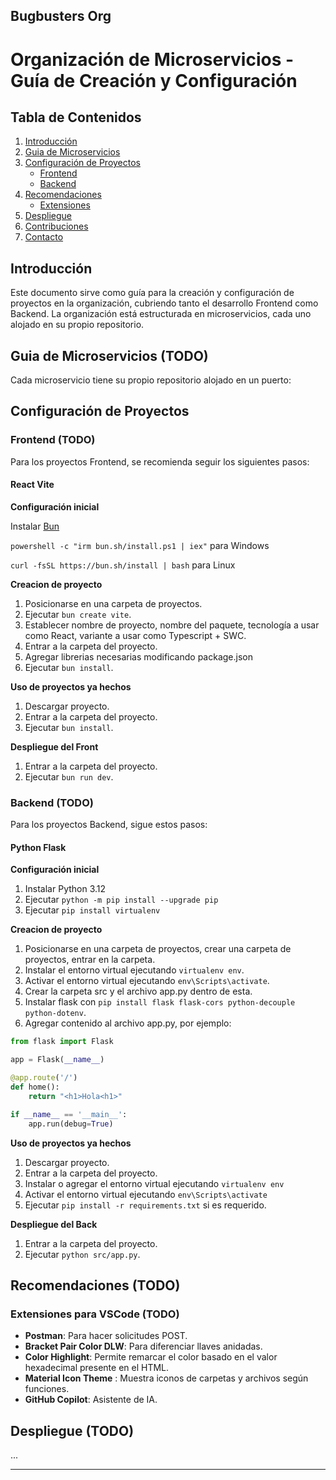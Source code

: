 ## Bugbusters Org

# Organización de Microservicios - Guía de Creación y Configuración

## Tabla de Contenidos
1. [Introducción](#introducción)
2. [Guia de Microservicios](#guia-de-microservicios)
3. [Configuración de Proyectos](#configuración-de-proyectos)
   - [Frontend](#frontend)
   - [Backend](#backend)
4. [Recomendaciones](#recomendaciones)
   - [Extensiones](#extensiones)
6. [Despliegue](#despliegue)
7. [Contribuciones](#contribuciones)
8. [Contacto](#contacto)

## Introducción
Este documento sirve como guía para la creación y configuración de proyectos en la organización, cubriendo tanto el desarrollo Frontend como Backend. La organización está estructurada en microservicios, cada uno alojado en su propio repositorio.

## Guia de Microservicios (TODO)
Cada microservicio tiene su propio repositorio alojado en un puerto:

## Configuración de Proyectos

### Frontend (TODO)
Para los proyectos Frontend, se recomienda seguir los siguientes pasos:
#### React Vite

**Configuración inicial**

Instalar [Bun](https://bun.sh/)

   `powershell -c "irm bun.sh/install.ps1 | iex"` para Windows

   `curl -fsSL https://bun.sh/install | bash` para Linux

**Creacion de proyecto**
1. Posicionarse en una carpeta de proyectos.
2. Ejecutar `bun create vite`.
3. Establecer nombre de proyecto, nombre del paquete, tecnología a usar como React, variante a usar como Typescript + SWC.
4. Entrar a la carpeta del proyecto.
5. Agregar librerias necesarias modificando package.json
6. Ejecutar `bun install`.

**Uso de proyectos ya hechos**
1. Descargar proyecto.
2. Entrar a la carpeta del proyecto.
3. Ejecutar `bun install`.

**Despliegue del Front**
1. Entrar a la carpeta del proyecto.
2. Ejecutar `bun run dev`.

### Backend (TODO)
Para los proyectos Backend, sigue estos pasos:
#### Python Flask

**Configuración inicial**
1. Instalar Python 3.12
2. Ejecutar `python -m pip install --upgrade pip`
3. Ejecutar `pip install virtualenv`

**Creacion de proyecto**
1. Posicionarse en una carpeta de proyectos, crear una carpeta de proyectos, entrar en la carpeta.
2. Instalar el entorno virtual ejecutando `virtualenv env`.
3. Activar el entorno virtual ejecutando `env\Scripts\activate`.
4. Crear la carpeta src y el archivo app.py dentro de esta.
5. Instalar flask con `pip install flask flask-cors python-decouple python-dotenv`.
6. Agregar contenido al archivo app.py, por ejemplo:

```python
from flask import Flask

app = Flask(__name__)

@app.route('/')
def home():
    return "<h1>Hola<h1>"

if __name__ == '__main__':
    app.run(debug=True)

```

**Uso de proyectos ya hechos**
1. Descargar proyecto.
2. Entrar a la carpeta del proyecto.
3. Instalar o agregar el entorno virtual ejecutando `virtualenv env`
4. Activar el entorno virtual ejecutando `env\Scripts\activate` 
5. Ejecutar `pip install -r requirements.txt` si es requerido.

**Despliegue del Back**
1. Entrar a la carpeta del proyecto.
2. Ejecutar `python src/app.py`.

## Recomendaciones (TODO)
### Extensiones para VSCode (TODO)
- **Postman**: Para hacer solicitudes POST.
- **Bracket Pair Color DLW**: Para diferenciar llaves anidadas.
- **Color Highlight**: Permite remarcar el color basado en el valor hexadecimal presente en el HTML.
- **Material Icon Theme** : Muestra iconos de carpetas y archivos según funciones.
- **GitHub Copilot**: Asistente de IA.

## Despliegue (TODO)
...

---
